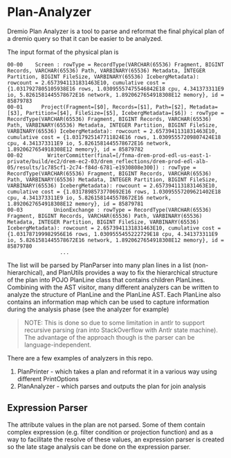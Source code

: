Plan-Analyzer
=============
Dremio Plan Analyzer is a tool to parse and reformat the final phyical plan of a dremio query so that it can be easier to be analyzed.

The input format of the physical plan is

```
00-00    Screen : rowType = RecordType(VARCHAR(65536) Fragment, BIGINT Records, VARCHAR(65536) Path, VARBINARY(65536) Metadata, INTEGER Partition, BIGINT FileSize, VARBINARY(65536) IcebergMetadata): rowcount = 2.6573941131831463E10, cumulative cost = {1.0317927805105938E16 rows, 1.03095557475546842E18 cpu, 4.341373311E9 io, 5.8261581445578672E16 network, 1.8920627654918308E12 memory}, id = 85879783
00-01      Project(Fragment=[$0], Records=[$1], Path=[$2], Metadata=[$3], Partition=[$4], FileSize=[$5], IcebergMetadata=[$6]) : rowType = RecordType(VARCHAR(65536) Fragment, BIGINT Records, VARCHAR(65536) Path, VARBINARY(65536) Metadata, INTEGER Partition, BIGINT FileSize, VARBINARY(65536) IcebergMetadata): rowcount = 2.6573941131831463E10, cumulative cost = {1.0317925147711824E16 rows, 1.03095557209807424E18 cpu, 4.341373311E9 io, 5.8261581445578672E16 network, 1.8920627654918308E12 memory}, id = 85879782
00-02        WriterCommitter(final=[/fnma-drem-prod-edl-us-east-1-private/build/ec2/drem-ec2-03/drem_reflections/drem-prod-edl-alb-05/results/1c785cf1-2c74-f84d-6781-e1930808e300]) : rowType = RecordType(VARCHAR(65536) Fragment, BIGINT Records, VARCHAR(65536) Path, VARBINARY(65536) Metadata, INTEGER Partition, BIGINT FileSize, VARBINARY(65536) IcebergMetadata): rowcount = 2.6573941131831463E10, cumulative cost = {1.0317898573770692E16 rows, 1.03095557209621402E18 cpu, 4.341373311E9 io, 5.8261581445578672E16 network, 1.8920627654918308E12 memory}, id = 85879781
00-03          UnionExchange : rowType = RecordType(VARCHAR(65536) Fragment, BIGINT Records, VARCHAR(65536) Path, VARBINARY(65536) Metadata, INTEGER Partition, BIGINT FileSize, VARBINARY(65536) IcebergMetadata): rowcount = 2.6573941131831463E10, cumulative cost = {1.031787199982956E16 rows, 1.0309555455222729E18 cpu, 4.341373311E9 io, 5.8261581445578672E16 network, 1.8920627654918308E12 memory}, id = 85879780
                 ...
```
The list will be parsed by PlanParser into many plan lines in a list (non-hierarchical), and PlanUtils provides a way to fix the hierarchical structure of the plan into POJO PlanLine class that contains children PlanLines. Combining with the AST visitor, many different analyzers can be written to analyze the structure of PlanLine and the PlanLine AST. Each PlanLine also contains an information map which can be used to capture information during the analysis phase (see the analyzer for example)
> NOTE: This is done so due to some limitation in antlr to support recursive parsing (ran into StackOverflow with Antlr state machine). The advantage of the approach though is the parser can be language-independent.

There are a few examples of analyzers in this repo.
1. PlanPrinter - which takes a plan and reformat it in a various way using different PrintOptions
2. PlanAnalyzer - which parses and outputs the plan for join analysis


**Expression Parser**
----------
The attribute values in the plan are not parsed. Some of them contain complex expression (e.g. filter condition or projection function) and as a way to facilitate the resolve of these values, an expression parser is created so the late stage analysis can be done on the expression parser.
